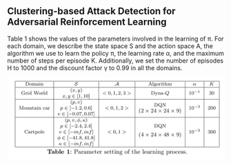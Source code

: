 
## Clustering-based Attack Detection for Adversarial Reinforcement Learning


Table 1 shows the values of the parameters involved in the learning of π. For each domain, we describe the state space S and the action space A, the algorithm we use to learn the policy π, the learning rate α, and the maximum number of steps per episode K. Additionally, we set the number of episodes H to 1000 and the discount factor γ to 0.99 in all the domains.

![Experimental setting parameters](/experimental-setting-parameters.png)


